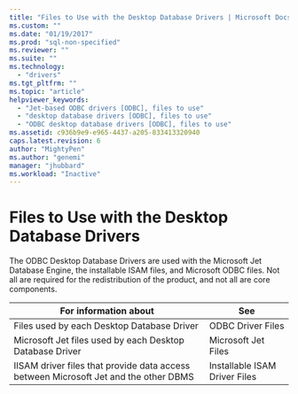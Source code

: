 ```yaml
---
title: "Files to Use with the Desktop Database Drivers | Microsoft Docs"
ms.custom: ""
ms.date: "01/19/2017"
ms.prod: "sql-non-specified"
ms.reviewer: ""
ms.suite: ""
ms.technology: 
  - "drivers"
ms.tgt_pltfrm: ""
ms.topic: "article"
helpviewer_keywords: 
  - "Jet-based ODBC drivers [ODBC], files to use"
  - "desktop database drivers [ODBC], files to use"
  - "ODBC desktop database drivers [ODBC], files to use"
ms.assetid: c936b9e9-e965-4437-a205-833413320940
caps.latest.revision: 6
author: "MightyPen"
ms.author: "genemi"
manager: "jhubbard"
ms.workload: "Inactive"
---
```

# Files to Use with the Desktop Database Drivers
The ODBC Desktop Database Drivers are used with the Microsoft Jet Database Engine, the installable ISAM files, and Microsoft ODBC files. Not all are required for the redistribution of the product, and not all are core components.  
  
|For information about|See|  
|---------------------------|---------|  
|Files used by each Desktop Database Driver|ODBC Driver Files|  
|Microsoft Jet files used by each Desktop Database Driver|Microsoft Jet Files|  
|IISAM driver files that provide data access between Microsoft Jet and the other DBMS|Installable ISAM Driver Files|
